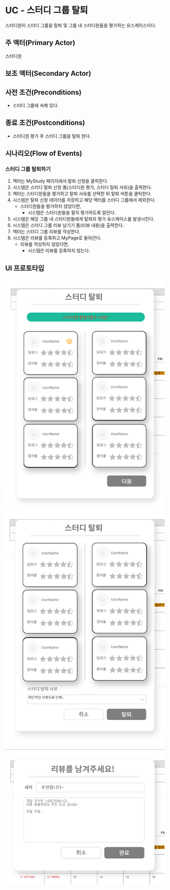 # UC - 스터디 그룹 탈퇴

스터디원이 스터디 그룹을 탈퇴 및 그룹 내 스터디원들을 평가하는 유스케이스이다.

## 주 액터(Primary Actor)

스터디원

## 보조 액터(Secondary Actor)

## 사전 조건(Preconditions)

- 스터디 그룹에 속해 있다.

## 종료 조건(Postconditions)

- 스터디원 평가 후 스터디 그룹을 탈퇴 한다.

## 시나리오(Flow of Events)

### 스터디 그룹 탈퇴하기

1. 액터는 MyStudy 페이지에서 탈퇴 신청을 클릭한다.
2. 시스템은 스터디 탈퇴 신청 폼(스터디원 평가, 스터디 탈퇴 사유)을 출력한다.
3. 액터는 스터디원들을 평가하고 탈퇴 사유를 선택한 뒤 탈퇴 버튼을 클릭한다.
4. 시스템은 탈퇴 신청 데이터를 저장하고 해당 액터를 스터디 그룹에서 제외한다.
    - 스터디원들을 평가하지 않았다면,
        - 시스템은 스터디원들을 필히 평가하도록 알린다.
5. 시스템은 해당 그룹 내 스터디원들에게 탈퇴자 평가 유스케이스를 발생시킨다.
6. 시스템은 스터디 그룹 리뷰 남기기 폼(리뷰 내용)을 출력한다.
7. 액터는 스터디 그룹 리뷰를 작성한다.
8. 시스템은 리뷰를 등록하고 MyPage로 돌아간다.
    - 리뷰를 작성하지 않았다면,
        - 시스템은 리뷰를 등록하지 않는다.



## UI 프로토타입
![탈퇴및평가](./images/스터디탈퇴및평가.png)
![탈퇴및평가2](./images/스터디탈퇴및평가2.png)
![리뷰](./images/리뷰.png)